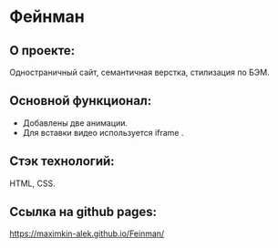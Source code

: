 # Фейнман

## О проекте:
Одностраничный сайт, семантичная верстка, стилизация по БЭМ.

## Основной функционал:
- Добавлены две анимации.
- Для вставки видео используется iframe .

## Стэк технологий:
HTML, CSS.

## Ссылка на github pages:
https://maximkin-alek.github.io/Feinman/
